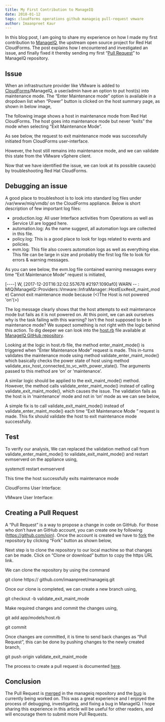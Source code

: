 ```yaml
---     
title: My First Contribution to ManageIQ
date: 2018-01-12
tags: cloudforms operations github manageiq pull-request vmware
author: Imaanpreet Kaur
---
```


In this blog post, I am going to share my experience on how I made my first contribution to [ManageIQ](<https://www.manageiq.org>), the upstream open source project for Red Hat CloudForms. The post explains how I encountered and investigated an issue, and finally fixed it thereby sending my first “[Pull Request](<https://docs.github.com/en/github/collaborating-with-issues-and-pull-requests/about-pull-requests>)” to ManageIQ repository.
  
## Issue ##

When an infrastructure provider like VMware is added to [CloudForms](<https://access.redhat.com/products/red-hat-cloudforms]>)/ManageIQ, a user/admin have an option to put host(s) into maintenance mode. The “Enter Maintenance mode” option is available in a dropdown list when “Power” button is clicked on the host summary page, as shown in below image,

The following image shows a host in maintenance mode from Red Hat CloudForms. The host goes into maintenance mode but never “exits” the mode when selecting “Exit Maintenance Mode”.

As see below, the request to exit maintenance mode was successfully initiated from CloudForms user-interface.

However, the host still remains into maintenance mode, and we can validate this state from the VMware vSphere client.

Now that we have identified the issue, we can look at its possible cause(s) by troubleshooting Red Hat CloudForms.
  
## Debugging an issue ##

A good place to troubleshoot is to look into standard log files under /var/www/miq/vmdb/ on the CloudForms appliance. Below is short description of few important log files:

* production.log: All user Interface activities from Operations as well as Service UI are logged here.
* automation.log: As the name suggest, all automation logs are collected in this file.
* policy.log: This is a good place to look for logs related to events and policies.
* evm.log: This file also covers automation logs as well as everything else. This file can be large in size and probably the first log file to look for errors & warning messages.
  
As you can see below, the evm.log file contained warning messages every time “Exit Maintenance Mode” request is initiated,
  
[----] W, [2017-12-20T16:32:02.557678 #2197:1090af0]  WARN -- : MIQ(ManageIQ::Providers::Vmware::InfraManager::HostEsx#exit_maint_mode) Cannot exit maintenance mode because (<)The Host is not powered 'on'(>)
  
The log message clearly shows that the host attempts to exit maintenance mode but fails as it is not powered on. At this point, we can ask ourselves why is the task failing with this warning? Isn’t the host supposed to be in maintenance mode? We suspect something is not right with the logic behind this action. To dig deeper we can look into the [host.rb](<https://github.com/ManageIQ/manageiq/blob/master/app/models/host.rb>) file available at [ManageIQ GitHub repository](<https://github.com/ManageIQ/manageiq>).

Looking at the logic in host.rb file, the method enter_maint_mode() is triggered when “Enter Maintenance Mode” request is made. This in-turns validates the maintenance mode using method validate_enter_maint_mode() which basically checks the power state of host using method validate_esx_host_connected_to_vc_with_power_state(). The arguments passed to this method are ‘on’ or ‘maintenance’.

A similar logic should be applied to the  exit_maint_mode() method. However, the method calls validate_enter_maint_mode() instead of calling validate_exit_maint_mode(), which causes the issue. The validation fails as the host is in ‘maintenance’ mode and not in ‘on’ mode as we can see below,

A simple fix is to call validate_exit_maint_mode() instead of validate_enter_maint_mode() each time “Exit Maintenance Mode ” request is made. This fix should validate the host to exit maintenance mode successfully.
  
## Test ##

To verify our analysis, We can replaced the validation method call from validate_enter_maint_mode() to validate_exit_maint_mode() and restart evmserverd on the appliance using,
  
systemctl restart evmserverd
  
This time the host successfully exits maintenance mode
  
CloudForms User Interface:

VMware User Interface:

## Creating a Pull Request ##

A “Pull Request” is a way to propose a change in code on GitHub. For those who don’t have an GitHub account, you can create one by following (<https://github.com/join>). Once the account is created we have to [fork](<https://docs.github.com/en/github/getting-started-with-github/fork-a-repo>) the repository by clicking “Fork” button as shown below,

Next step is to clone the repository to our local machine so that changes can be made. Click on “Clone or download” button to copy the https URL link.

We can clone the repository by using the command

git clone https:// github.com/imaanpreet/manageiq.git
  
Once our clone is completed, we can create a new branch using,

git checkout -b validate_exit_maint_mode
  
Make required changes and commit the changes using,

git add app/models/host.rb

git commit
  
Once changes are committed, it is time to send back changes as “Pull Request”, this can be done by pushing changes to the newly created branch,
  
git push origin validate_exit_maint_mode
  
The process to create a pull request is documented [here](<https://docs.github.com/en/github/collaborating-with-issues-and-pull-requests/creating-a-pull-request>).
  
## Conclusion ##

The Pull Request is [merged](<https://github.com/ManageIQ/manageiq/pull/16710>) in the manageiq repository and the [bug](<https://bugzilla.redhat.com/show_bug.cgi?id=1531602>) is currently being worked on. This was a great experience and I enjoyed the process of debugging, investigating, and fixing a bug in ManageIQ. I hope sharing this experience in this article will be useful for other readers, and will encourage them to submit more Pull Requests.
